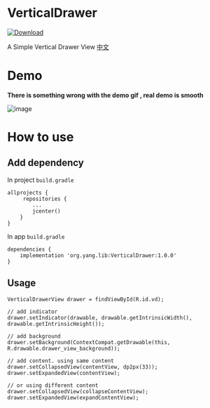 # VerticalDrawer

[ ![Download](https://api.bintray.com/packages/nianyiyang/VerticalDrawer/VerticalDrawer/images/download.svg?version=1.0.0) ](https://bintray.com/nianyiyang/VerticalDrawer/VerticalDrawer/1.0.0/link)

A Simple Vertical Drawer View [中文](https://github.com/NianyiYang/VerticalDrawer/blob/master/README_CN.md)

# Demo

**There is something wrong with the demo gif , real demo is smooth**

![image](https://github.com/NianyiYang/VerticalDrawer/blob/master/drawer.gif)

# How to use

## Add dependency

In project `build.gradle`

```
allprojects {
     repositories {
        ...
        jcenter()
    }
}
```

In app `build.gradle`

```
dependencies {
    implementation 'org.yang.lib:VerticalDrawer:1.0.0'
}
```

## Usage

```
VerticalDrawerView drawer = findViewById(R.id.vd);

// add indicator
drawer.setIndicator(drawable, drawable.getIntrinsicWidth(), drawable.getIntrinsicHeight());

// add background
drawer.setBackground(ContextCompat.getDrawable(this, R.drawable.drawer_view_background));

// add content. using same content
drawer.setCollapsedView(contentView, dp2px(33));
drawer.setExpandedView(contentView);

// or using different content
drawer.setCollapsedView(collapseContentView);
drawer.setExpandedView(expandContentView);
```

